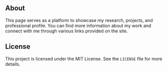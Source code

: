 
## About

This page serves as a platform to showcase my research, projects, and professional profile. You can find more information about my work and connect with me through various links provided on the site.

## License

This project is licensed under the MIT License. See the `LICENSE` file for more details.

